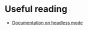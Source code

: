# Useful reading

- [Documentation on headless mode](https://docs.cypress.io/guides/guides/command-line.html#cypress-run)
